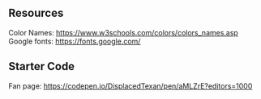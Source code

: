 ## Resources
Color Names: https://www.w3schools.com/colors/colors_names.asp \
Google fonts: https://fonts.google.com/

## Starter Code
Fan page: https://codepen.io/DisplacedTexan/pen/aMLZrE?editors=1000

